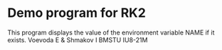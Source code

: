 # Demo program for RK2

This program displays the value of the environment variable NAME if it exists.
Voevoda E & Shmakov I
BMSTU IU8-21M
